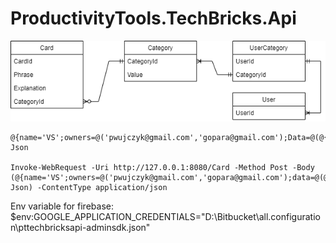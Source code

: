 # ProductivityTools.TechBricks.Api

![Class](./Images/ClassCategory.png)




```
@{name='VS';owners=@('pwujczyk@gmail.com','gopara@gmail.com');Data=@(@{shortuct="zrt";Explanation="fda"},@{shortuct="zrt";Explanation="fda"})}|ConvertTo-Json

Invoke-WebRequest -Uri http://127.0.0.1:8080/Card -Method Post -Body (@{name='VS';owners=@('pwujczyk@gmail.com','gopara@gmail.com');data=@(@{shortcut="zrt1";explanation="fda"},@{shortcut="zrt2";explanation="fda"})}|ConvertTo-Json) -ContentType application/json
```


Env variable for firebase:
$env:GOOGLE_APPLICATION_CREDENTIALS="D:\Bitbucket\all.configuration\pttechbricksapi-adminsdk.json"